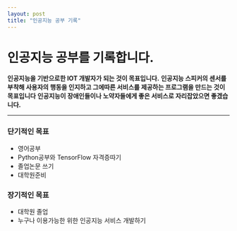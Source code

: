 ```yaml
---
layout: post
title: "인공지능 공부 기록"
---
```


# 인공지능 공부를 기록합니다.
__인공지능을 기반으로한 IOT 개발자가 되는 것이 목표입니다.__
__인공지능 스피커의 센서를 부착해 사용자의 행동을 인지하고 그에따른 서비스를 제공하는 프로그램을 만드는 것이 목표입니다__
__인공지능이 장애인들이나 노약자들에게 좋은 서비스로 자리잡았으면 좋겠습니다.__

***
### 단기적인 목표
  - 영어공부
  - Python공부와 TensorFlow 자격증따기
  - 졸업논문 쓰기
  - 대학원준비
### 장기적인 목표
  - 대학원 졸업
  - 누구나 이용가능한 위한 인공지능 서비스 개발하기
